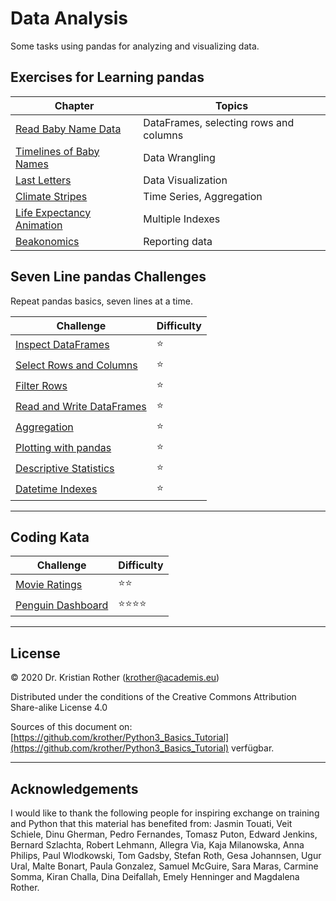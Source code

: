 
# Data Analysis

Some tasks using pandas for analyzing and visualizing data.

## Exercises for Learning pandas

| Chapter | Topics |
|-----------|---------------|
| [Read Baby Name Data](babynames/read_data.md) | DataFrames, selecting rows and columns |
| [Timelines of Baby Names](babynames/timeline.md) | Data Wrangling |
| [Last Letters](babynames/last_letters.md) | Data Visualization |
| [Climate Stripes](climate_stripes.md) | Time Series, Aggregation |
| [Life Expectancy Animation](gapminder.md) | Multiple Indexes |
| [Beakonomics](beakonomics.md) | Reporting data |


## Seven Line pandas Challenges

Repeat pandas basics, seven lines at a time.

| Challenge | Difficulty |
|-----------|---------------|
| [Inspect DataFrames](seven_lines/inspect_df.md) | ⭐ |
| [Select Rows and Columns](seven_lines/select_df.md) | ⭐ |
| [Filter Rows](seven_lines/filter_df.md) | ⭐ |
| [Read and Write DataFrames](seven_lines/round_trip.md) | ⭐ |
| [Aggregation](seven_lines/aggregation.md) | ⭐ |
| [Plotting with pandas](seven_lines/plot.md) | ⭐ |
| [Descriptive Statistics](seven_lines/descriptive_stats.md) | ⭐ |
| [Datetime Indexes](seven_lines/datetime_index.md) | ⭐ |

----

## Coding Kata

| Challenge | Difficulty |
|-----------|---------------|
| [Movie Ratings](moviedb.md) | ⭐⭐ |
| [Penguin Dashboard](pingubase/README.md) | ⭐⭐⭐⭐ |


----

## License

© 2020 Dr. Kristian Rother (krother@academis.eu)

Distributed under the conditions of the Creative Commons Attribution Share-alike License 4.0

Sources of this document on: [https://github.com/krother/Python3_Basics_Tutorial](https://github.com/krother/Python3_Basics_Tutorial) verfügbar.

----

## Acknowledgements

I would like to thank the following people for inspiring exchange on training and Python that this material has benefited from: Jasmin Touati, Veit Schiele, Dinu Gherman, Pedro Fernandes, Tomasz Puton, Edward Jenkins, Bernard Szlachta, Robert Lehmann, Allegra Via, Kaja Milanowska, Anna Philips, Paul Wlodkowski, Tom Gadsby, Stefan Roth, Gesa Johannsen, Ugur Ural, Malte Bonart, Paula Gonzalez, Samuel McGuire, Sara Maras, Carmine Somma, Kiran Challa, Dina Deifallah, Emely Henninger and Magdalena Rother.
